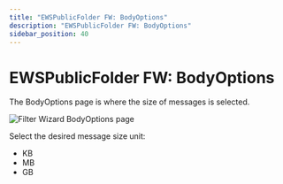 ```yaml
---
title: "EWSPublicFolder FW: BodyOptions"
description: "EWSPublicFolder FW: BodyOptions"
sidebar_position: 40
---
```


# EWSPublicFolder FW: BodyOptions

The BodyOptions page is where the size of messages is selected.

![Filter Wizard BodyOptions page](/images/accessanalyzer/11.6/admin/datacollector/ewsmailbox/filterwizard/bodyoptions.webp)

Select the desired message size unit:

- KB
- MB
- GB
